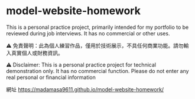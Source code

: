# model-website-homework

This is a personal practice project, primarily intended for my portfolio to be reviewed during job interviews. It has no commercial or other uses.

⚠️ 免責聲明：此為個人練習作品，僅用於技術展示，不具任何商業功能。請勿輸入真實個人或財務資訊。

⚠️ Disclaimer: This is a personal practice project for technical demonstration only. It has no commercial function. Please do not enter any real personal or financial information

網址 https://madamasa9611.github.io/model-website-homework/
